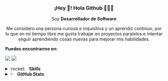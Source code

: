 <p align="center" width="300">
   <!-- <img align="center" width="200" src="https://avatars.githubusercontent.com/u/20801160?v=4" /> -->
   <h3 align="center">¡Hey 👋! Hola Github 👨🏻‍💻</h3>
</p>

<p align="center">
  Soy <strong>Desarrollador de Software</strong>
</p>

<p align="center">
 Me considero una persona curiosa e inquisitiva y un aprendiz continuo, por lo que en mi tiempo libre me gusta trabajar en proyectos paralelos e intentar seguir    aprendiendo cosas nuevas para mejorar mis habilidades.
</p>

**Puedes encontrarme en:**

[<img src="https://img.shields.io/badge/gmail-%23fc6d26.svg?&style=for-the-badge&logo=gmail&logoColor=white"/>](mailto:jskcod4@gmail.com)
[<img src="https://img.shields.io/badge/linkedin-%230077B5.svg?&style=for-the-badge&logo=linkedin&logoColor=white"/>](https://www.linkedin.com/in/jskcod4/)


<details>
	<summary>:rocket:&nbsp;&nbsp;&nbsp;<b>Skills</b></summary>
	<br/>
	<img src="https://img.shields.io/badge/angular-%235C6ACA.svg?&style=for-the-badge&logo=angular&logoColor=white" alt="Angular"/>
	<img src="https://img.shields.io/badge/javascript%20-%23323330.svg?&style=for-the-badge&logo=javascript&logoColor=%23f7de1e" alt="JavaScript"/>
	<img src="https://img.shields.io/badge/typescript%20-%233178c6.svg?&style=for-the-badge&logo=typescript&logoColor=white" alt="TypeScript"/>
	<img src="https://img.shields.io/badge/html5-%23e34f26.svg?&style=for-the-badge&logo=html5&logoColor=white" alt="HTML5"/>
	<img src="https://img.shields.io/badge/css3-%233573b5.svg?&style=for-the-badge&logo=css3&logoColor=white" alt="CSS3"/>
	<img src="https://img.shields.io/badge/node%2Ejs-%2362af43.svg?&style=for-the-badge&logo=node.js&logoColor=white" alt="NodeJS"/>
	<img src="https://img.shields.io/badge/react-%2300c4e6.svg?&style=for-the-badge&logo=react&logoColor=white" alt="React"/>
	<img src="https://img.shields.io/badge/nestjs-%230071f3.svg?&style=for-the-badge&logo=nest.js&logoColor=white" alt="NestJS"/>
	<img src="https://img.shields.io/badge/mongodb-%2368a14a.svg?&style=for-the-badge&logo=mongodb&logoColor=white" alt="MongoDB"/>
	<img src="https://img.shields.io/badge/git-%23fc6d26.svg?&style=for-the-badge&logo=git&logoColor=white" alt="Git"/>
	<img src="https://img.shields.io/badge/material%20design-%23222222.svg?&style=for-the-badge&logo=material-design&logoColor=white" alt="Material Design"/>
   <img src="https://img.shields.io/badge/vue.js-%2368a14a.svg?&style=for-the-badge&logo=vuejs&logoColor=white" alt="Vue.js"/>
</details>



<details>
	<summary>✨&nbsp;&nbsp;&nbsp;<b>GitHub Stats</b></summary>
	<br/>
	<img src="https://jf-gh-stats.vercel.app/api?username=jskcod4&show_icons=true&count_private=true&title_color=afc2ef&icon_color=afc2ef&theme=react" alt="GitHub Stats" align="top"/>
	<img src="https://jf-gh-stats.vercel.app/api/top-langs/?username=jskcod4&layout=compact&hide=java&title_color=afc2ef&icon_color=afc2ef&theme=react" alt="GitHub Top Languages" align="top"/>
</details>


